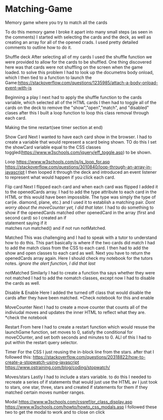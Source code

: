 # Matching-Game
Memory game where you try to match all the cards

To do this memory game I broke it apart into many small steps (as seen in the comments)
I started with selecting the cards and the deck, as well as creating an array for all of the opened crads. I used pretty detailed comments to outline how to do it.

Shuffle deck
After selecting all of my cards I used the shuffle function we were provided to allow for the cards to be shuffled. 
One thing discovered here was that cards were not shuffling on the screen when the game loaded. 
to solve this problem I had to look up the documetns body onload, which I then tied to a function to launch the Game:https://stackoverflow.com/questions/1235985/attach-a-body-onload-event-with-js

Beginning a play
I next had to apply the shuffle function to the cards variable, which selected all of the HTML cards 
I then had to toggle all of the cards on the deck to remove the "show","open","match", and "disabled" clases
after this I built a loop function to loop this class removal through each card.

Making the time restart(see timer section at end)
  
Show Card
Next I wanted to have each card show in the browser. I had to create a variable that would represent a scard being shown.
TO do this I set the showCard variable equal to the CSS classes toggled(https://www.w3schools.com/jquery/eff_toggle.asp) to be shown. 
  
Loop   https://www.w3schools.com/js/js_loop_for.asp     https://stackoverflow.com/questions/3010840/loop-through-an-array-in-javascript
I then looped it through the deck and introduced an event listener to represent what would happen if you click each card. 

Flip card
Next I flipped each card and when each card was flipped I added it to the openedCards array. I had to add the type attribute to each card in the HTML or this would have been impossible. The type was simply the type of car(ie. diamond, plane, etc.) and I used it to establish a matching pair. 
  *Dont worry about the moveCounter yet, I did that later.*
  I had to do something to show if the openedCards matched other openedCard in the array (first and second card) so I created an if   
  statement saying if it       
  matches run matched() and if not run notMatched.
 
Matched
This was challenging and I had to speak with a tutor to understand how to do this. This part basically is where if the two cards did match I had to add the match class from the CSS to each card. I then had to add the show and open classes to each card as well. Next you have to return the openedCards array again. Here I should check my notebook for the tutors notes. 
*ignore the alert function, I did that last*

notMatched
Similarly I had to create a function tha says whether they were not matched I had to add the nomatch classes, except now I had to disable the cards as well. 

Disable & Enable 
Here I added the turned off class that would disable the cards after they have been matched. 
*Check notebook for this and enable 

MoveCounter
Next I had to create a move counter that counts all of the indiviudal moves and updates the inner HTML to reflect what they are.
*check the notebook

Restart
From here I had to create a restart function which would resuse the launchGame function, set moves to 0, satisfy the conditional for moveCOunter, and set both seconds and minutes to 0. ALl of this I had to put within the restart query selector.

Timer
For the CSS I just reusing the in-block line from the stars. after that I followed this: https://stackoverflow.com/questions/20318822/how-to-create-a-stopwatch-using-javascript https://www.ostraining.com/blog/coding/stopwatch/

Moves/stars
Lastly I had to include a stars variable. to do this I needed to recreate a series of if statements that would just use the HTML av
I just took to stars, one star, three, stars and created if statements for them if they matched certain moves number ranges.

Modal
https://www.w3schools.com/cssref/pr_class_display.asp
https://www.w3schools.com/howto/howto_css_modals.asp
I followed these two to get the modal to work and to close on click
